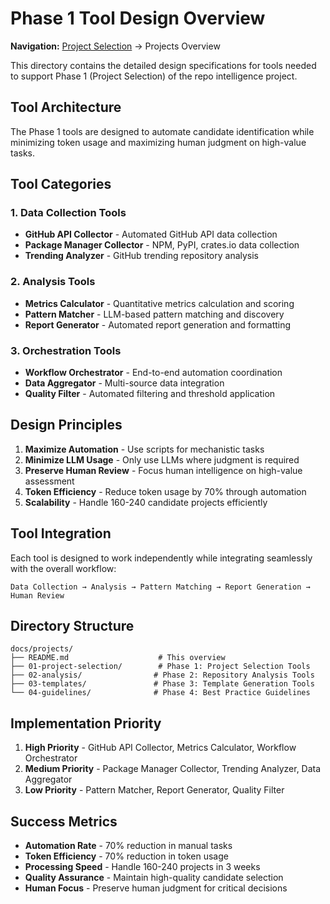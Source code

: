 # Phase 1 Tool Design Overview

**Navigation:** [Project Selection](../phases/01-project-selection/AUTOMATION_OPPORTUNITIES.md) → Projects Overview

This directory contains the detailed design specifications for tools needed to support Phase 1 (Project Selection) of the repo intelligence project.

## Tool Architecture

The Phase 1 tools are designed to automate candidate identification while minimizing token usage and maximizing human judgment on high-value tasks.

## Tool Categories

### 1. Data Collection Tools
- **GitHub API Collector** - Automated GitHub API data collection
- **Package Manager Collector** - NPM, PyPI, crates.io data collection
- **Trending Analyzer** - GitHub trending repository analysis

### 2. Analysis Tools
- **Metrics Calculator** - Quantitative metrics calculation and scoring
- **Pattern Matcher** - LLM-based pattern matching and discovery
- **Report Generator** - Automated report generation and formatting

### 3. Orchestration Tools
- **Workflow Orchestrator** - End-to-end automation coordination
- **Data Aggregator** - Multi-source data integration
- **Quality Filter** - Automated filtering and threshold application

## Design Principles

1. **Maximize Automation** - Use scripts for mechanistic tasks
2. **Minimize LLM Usage** - Only use LLMs where judgment is required
3. **Preserve Human Review** - Focus human intelligence on high-value assessment
4. **Token Efficiency** - Reduce token usage by 70% through automation
5. **Scalability** - Handle 160-240 candidate projects efficiently

## Tool Integration

Each tool is designed to work independently while integrating seamlessly with the overall workflow:

```
Data Collection → Analysis → Pattern Matching → Report Generation → Human Review
```

## Directory Structure

```
docs/projects/
├── README.md                    # This overview
├── 01-project-selection/        # Phase 1: Project Selection Tools
├── 02-analysis/                # Phase 2: Repository Analysis Tools
├── 03-templates/               # Phase 3: Template Generation Tools
└── 04-guidelines/              # Phase 4: Best Practice Guidelines
```

## Implementation Priority

1. **High Priority** - GitHub API Collector, Metrics Calculator, Workflow Orchestrator
2. **Medium Priority** - Package Manager Collector, Trending Analyzer, Data Aggregator
3. **Low Priority** - Pattern Matcher, Report Generator, Quality Filter

## Success Metrics

- **Automation Rate** - 70% reduction in manual tasks
- **Token Efficiency** - 70% reduction in token usage
- **Processing Speed** - Handle 160-240 projects in 3 weeks
- **Quality Assurance** - Maintain high-quality candidate selection
- **Human Focus** - Preserve human judgment for critical decisions
